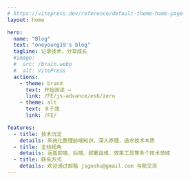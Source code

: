 ```yaml
---
# https://vitepress.dev/reference/default-theme-home-page
layout: home

hero:
  name: "Blog"
  text: "oneyoung19's blog"
  tagline: 记录技术，分享成长
  #image:
  #  src: /brain.webp
  #  alt: VitePress
  actions:
    - theme: brand
      text: 开始阅读 →
      link: /FE/js-advance/es6/zero
    - theme: alt
      text: 关于我
      link: /FE/

features:
  - title: 技术沉淀
    details: 系统化整理前端知识，深入原理，追求技术本质
  - title: 全栈视角
    details: 涵盖前端、后端、部署运维、效率工具等多个技术领域
  - title: 联系方式
    details: 欢迎通过邮箱 jsgoshu@gmail.com 与我交流
---
```


